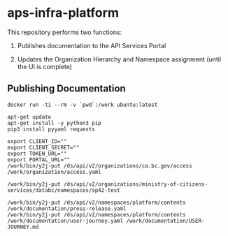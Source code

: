 # aps-infra-platform

This repository performs two functions:

1. Publishes documentation to the API Services Portal

2. Updates the Organization Hierarchy and Namespace assignment (until the UI is complete)

## Publishing Documentation

```
docker run -ti --rm -v `pwd`:/work ubuntu:latest

apt-get update
apt-get install -y python3 pip
pip3 install pyyaml requests

export CLIENT_ID=""
export CLIENT_SECRET=""
export TOKEN_URL=""
export PORTAL_URL=""
/work/bin/y2j-put /ds/api/v2/organizations/ca.bc.gov/access /work/organization/access.yaml

/work/bin/y2j-put /ds/api/v2/organizations/ministry-of-citizens-services/databc/namespaces/sp42-test

/work/bin/y2j-put /ds/api/v2/namespaces/platform/contents /work/documentation/press-release.yaml
/work/bin/y2j-put /ds/api/v2/namespaces/platform/contents /work/documentation/user-journey.yaml /work/documentation/USER-JOURNEY.md

```
